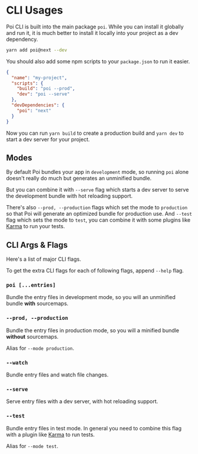 # CLI Usages

Poi CLI is built into the main package `poi`. While you can install it globally and run it, it is much better to install it locally into your project as a dev dependency.

```bash
yarn add poi@next --dev
```

You should also add some npm scripts to your `package.json` to run it easier.

```json
{
  "name": "my-project",
  "scripts": {
    "build": "poi --prod",
    "dev": "poi --serve"
  },
  "devDependencies": {
    "poi": "next"
  }
}
```

Now you can run `yarn build` to create a production build and `yarn dev` to start a dev server for your project.

## Modes

By default Poi bundles your app in `development` mode, so running `poi` alone doesn't really do much but generates an unminified bundle.

But you can combine it with `--serve` flag which starts a dev server to serve the development bundle with hot reloading support.

There's also `--prod, --production` flags which set the mode to `production` so that Poi will generate an optimized bundle for production use. And `--test` flag which sets the mode to `test`, you can combine it with some plugins like [Karma](./plugin-karma.md) to run your tests.

## CLI Args & Flags

Here's a list of major CLI flags.

To get the extra CLI flags for each of following flags, append `--help` flag.

### `poi [...entries]`

Bundle the entry files in development mode, so you will an unminified bundle __with__ sourcemaps.

### `--prod, --production`

Bundle the entry files in production mode, so you will a minified bundle __without__ sourcemaps.

Alias for `--mode production`.

### `--watch`

Bundle entry files and watch file changes.

### `--serve`

Serve entry files with a dev server, with hot reloading support.

### `--test`

Bundle entry files in test mode. In general you need to combine this flag with a plugin like [Karma](./plugin-karma.md) to run tests.

Alias for `--mode test`.